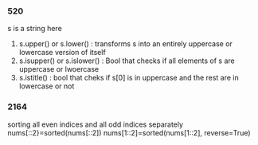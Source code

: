 ### 520
s is a string here
1. s.upper() or s.lower() : transforms s into an entirely uppercase or lowercase version of itself
2. s.isupper() or s.islower() : Bool that checks if all elements of s are uppercase or lwoercase
3. s.istitle() : bool that cheks if s[0] is in uppercase and the rest are in lowercase or not


### 2164
sorting all even indices and all odd indices separately
nums[::2}=sorted(nums[::2])
nums[1::2]=sorted(nums[1::2], reverse=True)
